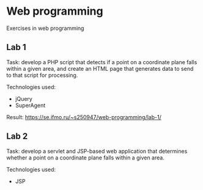 # Web programming

Exercises in web programming

## Lab 1

Task: develop a PHP script that detects if a point on a coordinate plane falls within a given area, and create an HTML page that generates data to send to that script for processing.

Technologies used:
- jQuery
- SuperAgent

Result: https://se.ifmo.ru/~s250947/web-programming/lab-1/

## Lab 2

Task: develop a servlet and JSP-based web application that determines whether a point on a coordinate plane falls within a given area.

Technologies used:
- JSP
